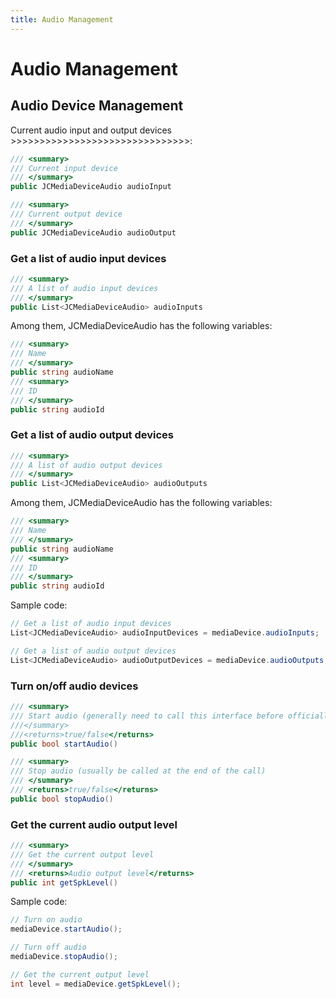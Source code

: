 ```yaml
---
title: Audio Management
---
```

# Audio Management

## Audio Device Management

Current audio input and output devices
\>\>\>\>\>\>\>\>\>\>\>\>\>\>\>\>\>\>\>\>\>\>\>\>\>\>\>\>\>\>\>:

``````csharp
/// <summary>
/// Current input device
/// </summary>
public JCMediaDeviceAudio audioInput

/// <summary>
/// Current output device
/// </summary>
public JCMediaDeviceAudio audioOutput
``````

### Get a list of audio input devices

``````csharp
/// <summary>
/// A list of audio input devices
/// </summary>
public List<JCMediaDeviceAudio> audioInputs
``````

Among them, JCMediaDeviceAudio has the following variables:

``````csharp
/// <summary>
/// Name
/// </summary>
public string audioName
/// <summary>
/// ID
/// </summary>
public string audioId
``````

### Get a list of audio output devices

``````csharp
/// <summary>
/// A list of audio output devices
/// </summary>
public List<JCMediaDeviceAudio> audioOutputs
``````

Among them, JCMediaDeviceAudio has the following variables:

``````csharp
/// <summary>
/// Name
/// </summary>
public string audioName
/// <summary>
/// ID
/// </summary>
public string audioId
``````

Sample code:

``````csharp
// Get a list of audio input devices
List<JCMediaDeviceAudio> audioInputDevices = mediaDevice.audioInputs;

// Get a list of audio output devices
List<JCMediaDeviceAudio> audioOutputDevices = mediaDevice.audioOutputs;
``````

### Turn on/off audio devices

``````csharp
/// <summary>
/// Start audio (generally need to call this interface before officially starting a call)
///</summary>
///<returns>true/false</returns>
public bool startAudio()

/// <summary>
/// Stop audio (usually be called at the end of the call)
/// </summary>
/// <returns>true/false</returns>
public bool stopAudio()
``````

### Get the current audio output level

``````csharp
/// <summary>
/// Get the current output level
/// </summary>
/// <returns>Audio output level</returns>
public int getSpkLevel()
``````

Sample code:

``````csharp
// Turn on audio
mediaDevice.startAudio();

// Turn off audio
mediaDevice.stopAudio();

// Get the current output level
int level = mediaDevice.getSpkLevel();
``````
